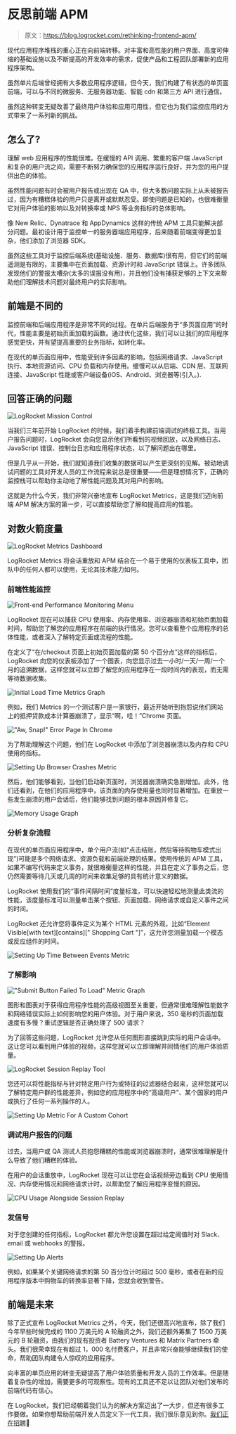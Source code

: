 # 反思前端 APM 

> 原文：<https://blog.logrocket.com/rethinking-frontend-apm/>

现代应用程序堆栈的重心正在向前端转移。对丰富和高性能的用户界面、高度可伸缩的基础设施以及不断提高的开发效率的需求，促使产品和工程团队部署新的应用程序架构。

虽然单片后端曾经拥有大多数应用程序逻辑，但今天，我们构建了有状态的单页面前端，可以与不同的微服务、无服务器功能、智能 cdn 和第三方 API 进行通信。

虽然这种转变无疑改善了最终用户体验和应用可用性，但它也为我们监控应用的方式带来了一系列新的挑战。

## 怎么了?

理解 web 应用程序的性能很难。在缓慢的 API 调用、繁重的客户端 JavaScript 和复杂的用户流之间，需要不断努力确保您的应用程序运行良好，并为您的用户提供出色的体验。

虽然性能问题有时会被用户报告或出现在 QA 中，但大多数问题实际上从未被报告过，因为有糟糕体验的用户只是离开或默默忍受。即使问题是已知的，也很难衡量它对用户体验的影响以及对转换率或 NPS 等业务指标的总体影响。

像 New Relic、Dynatrace 和 AppDynamics 这样的传统 APM 工具只能解决部分问题。最初设计用于监控单一的服务器端应用程序，后来随着前端变得更加复杂，他们添加了浏览器 SDK。

虽然这些工具对于监控后端系统(基础设施、服务、数据库)很有用，但它们的前端遥测是有限的，主要集中在页面加载、资源计时和 JavaScript 错误上。许多团队发现他们的警报太嘈杂(太多的误报没有用)，并且他们没有捕获足够的上下文来帮助他们理解技术问题对最终用户的实际影响。

## 前端是不同的

监控前端和后端应用程序是非常不同的过程。在单片后端服务于“多页面应用”的时代，性能主要是初始页面加载的函数。通过优化这些，我们可以让我们的应用程序感觉更快，并有望提高重要的业务指标，如转化率。

在现代的单页面应用中，性能受到许多因素的影响，包括网络请求、JavaScript 执行、本地资源访问、CPU 负载和内存使用。缓慢可以从后端、CDN 层、互联网连接、JavaScript 性能或客户端设备(iOS、Android、浏览器等)引入。).

## 回答正确的问题

![LogRocket Mission Control](img/cf1dc59250538952958a6ac9cb1e54ef.png)

当我们三年前开始 LogRocket 的时候，我们着手构建前端调试的终极工具。当用户报告问题时，LogRocket 会向您显示他们所看到的视频回放，以及网络日志、JavaScript 错误、控制台日志和应用程序状态，以了解问题出在哪里。

但是几乎从一开始，我们就知道我们收集的数据可以产生更深刻的见解。被动地调试问题的工具对开发人员的工作流程来说总是很重要——但是理想情况下，正确的监控栈可以帮助你主动地了解性能问题及其对用户的影响。

这就是为什么今天，我们非常兴奋地宣布 LogRocket Metrics，这是我们迈向前端 APM 解决方案的第一步，可以直接帮助您了解和提高应用的性能。

## 对数火箭度量

![LogRocket Metrics Dashboard](img/51337edb47b446a522aa92b51f9ad137.png)

LogRocket Metrics 将会话重放和 APM 结合在一个易于使用的仪表板工具中，团队中的任何人都可以使用，无论其技术能力如何。

### 前端性能监控

![Front-end Performance Monitoring Menu](img/d2e747d8df6525f5c70576c2ff2d8a8a.png)

LogRocket 现在可以捕获 CPU 使用率、内存使用率、浏览器崩溃和初始页面加载时间，帮助您了解您的应用程序在前端的执行情况。您可以查看整个应用程序的总体性能，或者深入了解特定页面或流程的性能。

在定义了“在/checkout 页面上初始页面加载的第 50 个百分点”这样的指标后，LogRocket 向您的仪表板添加了一个图表，向您显示过去一小时/一天/一周/一个月的追溯数据，这样您就可以立即了解您的应用程序在一段时间内的表现，而无需等待数据收集。

![Initial Load Time Metrics Graph](img/fbc0299b439cf05a1434769bd7e94c51.png)

例如，我们 Metrics 的一个测试客户是一家银行，最近开始听到抱怨说他们网站上的抵押贷款成本计算器崩溃了，显示“啊，哇！”Chrome 页面。

!["Aw, Snap!" Error Page In Chrome](img/9f4b1937d00a4d18e2570a28a6300c21.png)

为了帮助理解这个问题，他们在 LogRocket 中添加了浏览器崩溃以及内存和 CPU 使用的指标。

![Setting Up Browser Crashes Metric](img/1b5eedd8dd857b2ba1afcbbeb55672a5.png)

然后，他们能够看到，当他们启动新页面时，浏览器崩溃确实急剧增加。此外，他们还看到，在他们的应用程序中，该页面的内存使用量也同时显著增加。在重放一些发生崩溃的用户会话后，他们能够找到问题的根本原因并修复它。

![Memory Usage Graph](img/17bd380e1fcccbf5e484633c32563170.png)

### 分析复杂流程

在现代的单页面应用程序中，单个用户流(如“点击结账，然后等待购物车模式出现”)可能是多个网络请求、资源负载和前端处理的结果。使用传统的 APM 工具，如果不编写代码来定义事务，就很难衡量这样的性能，并且在定义了事务之后，您仍然需要等待几天或几周的时间来收集足够的具有统计意义的数据。

LogRocket 使用我们的“事件间隔时间”度量标准，可以快速轻松地测量此类流的性能，该度量标准可以测量单击某个按钮、页面加载、网络请求或自定义事件之间的时间。

LogRocket 还允许您将事件定义为某个 HTML 元素的外观，比如“Element Visible[with text][contains][" Shopping Cart "]”，这允许您测量加载一个模态或反应组件的时间。

![Setting Up Time Between Events Metric](img/73fb23ec25e1f9bbc5a3925d65efe8a4.png)

### 了解影响

!["Submit Button Failed To Load" Metric Graph](img/0e95cf2ec6c03ef193b9ea19ca789cad.png)

图形和图表对于获得应用程序性能的高级视图至关重要，但通常很难理解性能数字和网络错误实际上如何影响您的用户体验。对于用户来说，350 毫秒的页面加载速度有多慢？重试逻辑是否正确处理了 500 请求？

为了回答这些问题，LogRocket 允许您从任何图形直接跳到实际的用户会话中。这让您可以看到用户体验的视频，这样您就可以立即理解并同情他们的用户体验质量。

![LogRocket Session Replay Tool](img/cd7493c49a08c8c05b7409af7979a6c1.png)

您还可以将性能指标与针对特定用户行为或特征的过滤器结合起来，这样您就可以了解特定用户群的性能差异，例如您的应用程序中的“高级用户”、某个国家的用户或执行了任何一系列操作的人。

![Setting Up Metric For A Custom Cohort](img/39df3cc1a599a8bbe55c9599427c8323.png)

### 调试用户报告的问题

过去，当用户或 QA 测试人员抱怨糟糕的性能或浏览器崩溃时，通常很难理解是什么导致了他们糟糕的体验。

在用户的会话重放中，LogRocket 现在可以让您在会话视频旁边看到 CPU 使用情况、内存使用情况和网络请求计时，以帮助您了解应用程序变慢的原因。

![CPU Usage Alongside Session Replay](img/5e9015fd7675c78b8b9845703331b54f.png)

### 发信号

对于您创建的任何指标，LogRocket 都允许您设置在超过给定阈值时对 Slack、email 或 webhooks 的警报。

![Setting Up Alerts](img/4b88169e0d9ff7d95585f3dadc26a8fe.png)

例如，如果某个关键网络请求的第 50 百分位计时超过 500 毫秒，或者在新的应用程序版本中购物车的转换率显著下降，您就会收到警告。

## 前端是未来

除了正式宣布 LogRocket Metrics 之外，今天，我们还很高兴地宣布，除了我们今年早些时候完成的 1100 万美元的 A 轮融资之外，我们还额外筹集了 1500 万美元的 B 轮融资，由我们的现有投资者 Battery Ventures 和 Matrix Partners 牵头。我们很荣幸现在有超过 1，000 名付费客户，并且非常兴奋能够继续我们的使命，帮助团队构建令人惊叹的应用程序。

向丰富的单页应用的转变无疑提高了用户体验质量和开发人员的工作效率。但是随着复杂性的增加，需要更多的可观察性。现有的工具还不足以让团队对他们发布的前端代码有信心。

在 LogRocket，我们已经朝着我们认为的解决方案迈出了一大步，但还有很多工作要做。如果你想帮助前端开发人员定义下一代工具，我们很乐意见到你。[我们正在招聘](https://logrocket.com/company)🙂